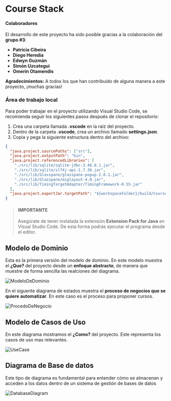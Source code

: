 # Course Stack

#### Colaboradores

El desarrollo de este proyecto ha sido posible gracias a la colaboración del **grupo #3**:

- **Patricia Cibeira**
- **Diego Heredia**
- **Edwyn Guzmán**
- **Simón Uzcategui**
- **Omerin Otamendis**

**Agradecimientos:**
A todos los que han contribuido de alguna manera a este proyecto, ¡muchas gracias!

### Área de trabajo local

Para poder trabajar en el proyecto utilizando Visual Studio Code, se recomienda seguir los siguientes pasos después de clonar el repositorio:

1. Crea una carpeta llamada **.vscode** en la raíz del proyecto.
2. Dentro de la carpeta **.vscode**, crea un archivo llamado **settings.json**.
3. Copia y pega la siguiente estructura dentro del archivo:

```json
{
  "java.project.sourcePaths": ["src"],
  "java.project.outputPath": "bin",
  "java.project.referencedLibraries": [
    "./src/lib/sqlite/sqlite-jdbc-3.46.0.1.jar",
    "./src/lib/sqlite/slf4j-api-1.7.36.jar",
    "./src/lib/Glasspane/glasspane-popup-2.0.1.jar",
    "./src/lib/Glasspane/miglayout-4.0.jar",
    "./src/lib/TimingTargetAdapter/TimingFramework-0.55.jar"
  ],
  "java.project.exportJar.targetPath": "${workspaceFolder}/build/Course stack.jar"
}
```

> #### **IMPORTANTE**
>
> Asegúrate de tener instalada la extensión **Extension Pack for Java** en Visual Studio Code. De esta forma podrás ejecutar el programa desde el editor.

## Modelo de Dominio

Esta es la primera versión del modelo de dominio. En este modelo muestra el **¿Que?** del proyecto desde un **enfoque abstracto**, de manera que muestre de forma sencilla las realciones del diagrama.

![ModeloDeDominio](https://www.plantuml.com/plantuml/png/PLBBZjim3BphAuWS2tY1HM-B7jQrSsonA9BSkHAJif55WvBIHTD-LD5Fs1yhP3ilvoODoHaEoUUOK5FkF7mHHrvQQgNZm6BYdaEFYXrybKIVqUvtAZcuHhme9CKGUrGAQPufwaZli-Jr1za4wvXHMOu60218zweqFB4dxzd9yB6YIgTdI8gHtl-Y-MDEB2yglGGAYKQYddJBlXLRe059t4jBBmDkPfMPOiAniA293wFMDWVB4h1Z2cc2Oj9iKrPiiYhRx5670CMac6Z7k3oWpvZuW6FWZNSKB6CSlYuh5j9pqSZMKYDnqh0gGNQAtRN3sZEwQKp5oyJTa-F1uoLpKH_GmufiO2iBm0ZrwbWiJt5qPQ6bNISAn-jXh9lDgA2ylMPiiaO1Hx1yInGYl_yB0t6plDkRHKMRQ1pALhJ3oTMvwKuSUdRexbBEixdNRhdtqc4wMMhQgVFfVW0-_QugvTttcK6pRZPGLJFmSYybThu14oGHI03FOGzFy8tGyoyqpH8-tEITL8keav_XwW1lkNCFzSgCouDJW_NgHkYfLBjiRqeNZmyFZukneAggylsuW6OvRt4gAIrU9j2qvdRBKbK5h5VtevZnRORT6FDCmUNE_mS0 "ModeloDeDominio")

En el siguente diagrama de estados muestra el **proceso de negocios que se quiere automatizar**. En este caso es el proceso para proponer cursos.

![ProcedoDeNegocio](https://www.plantuml.com/plantuml/png/VLBBRjim4BppAnQvwn3x5XXEt5Q708OjE85Flcp8hSrQtYMMbD7sj_e11TeVAoW_Oab1JvHsPsPdXtoA2JKrXneg5KjElj22jcAzcBZt753n00j9z0djVglIiFiijIWaHOu1bJZraQAET8ZQUKT0Xv1-WADerOVaXKrCc0Zku9czzQWGANhXEy08B-td6M65dSyChEzXCh4xyPQcqs5tzD_kUDXj8u39f3slLMANvn2xszAeLrhHriUag71PP4qAyXP9ZsYzCCLsbVNoqY-_1s5I22gXePYmxPVLjN_4ka7h__vYS0GRhh67FPBwhzxYRNop8zQGoBAt0XkM9Bf59or-zdeTNbs4OCDATeS_qPr4gzNLG0nasm4AGTGI9_oMZJY2kh4gPyDpOqx95TFpJO4vdqKnxToNOKa4mb1xtiC3_FbzoSt9e-dSR35zpxHFMuXvpxiTKbOzjZiLEqHuW1TloYfhTxAx_O6kvT7GyinIIEYmOtYKUUlb1qxNIoYQhkYu0ykQpvo8aqHmFWPX_rPJxEYFeT2yQBNwO4GNDroytRjQvLP-pJtVEQhyD8QKsUlo93StPJK_qqVcYTWrX_eV "ProcedoDeNegocio")

## Modelo de Casos de Uso

En este diagrama mostramos el **¿Como?** del proyecto. Este representa los casos de uso mas relevantes.

![UseCase](https://www.plantuml.com/plantuml/png/RP5DRjj038NtSmeYgtQX740mXBYs8NXJ24tgLJRC3ADEFI853XKqA7gWhdk4NApGZrsxxMw6ttipZ-HTDbGRkWIVCsqmaqlqR6026jil1Y4gUOl2BXyZzwZOGO_-Y2tTssiY635oc-X2y56CFg0_jYe3XuqaKJ15pZqgiVsj50sa_whAHgKN9ZOg0JFqvwihrw6B7BCf1b7A4yVBcYlNAMAGcKn7vyvPuMOZWsQ2UqD_lFdk003UxJdwA108CkNuzelVZ-RnB3mhFb4xVQ0JqTDjXZKnAUgKSw1iE8dgPgO7qlWSFIgCACW43xjhAxvW0dlxwJdwML6l7wubNeMbLUpmaSUez9NyuCUqZmolu2NRujpiDilNc690XSX6R997OyozS7nAbESW-wtxCGvewGXMnN2xj5x2QXNPfo5GLRcwWTlgWj0t8mwvgjnXlvrjTLDUEWuxM9tUWckB-xDJA8hJgETrGJ4KnTp5rMQN-lhXF-MwAM5BHjf5HaW8sAiyuJIUyxEJkOINPI7EtH67eKk_0G00 "UseCase")

## Diagrama de Base de datos

Este tipo de diagrama es fundamental para entender cómo se almacenan y acceden a los datos dentro de un sistema de gestión de bases de datos

![DatabaseDiagram](https://www.plantuml.com/plantuml/png/dPJ1Yjj038RlVeh1f_RWGAuvxPBnGcYN3TdTGuwAhHg5yIX8Cw5G-b1zXhvOiUEa6SURGa_6-iNe6_tIF6W02R5rnaA07IXQWaQWpJBUxR4APYryO8y-eFx8Z35NWPLTa0_cq_hBvrvPiWZomcWGyiqGya50yVSlM1ZoeG--qO4jhb6KFLpIVrvAFjOjUT8WKBESooR1bUrF-z_IoLaJ09QhsA8Fh1Ots7IPF61CIYjhqauaFJgHFWtIPlMKOAvUlsvIxYX2LNInJS9l5ABZTqz75AK0Gkbrpp3FA1NuGExwNecR4JN0bPdz_zZBEpUOxE7hNnABdbloK17x1F5bjyT0HzRjK_GrT6syJLgZV2DdSUKRGULjsN-cKhZgy1Abr22n2b7Wt4MGDSkIsmC6z1M1tkH3m8P0BPP7SB47sjeejsJbTsfEPvJ-6G8AWKFTAigHAcBzWCJYaZMCvAMmvsxFm6AvnofsrHvz19UalNkgeTwW7jWhx1nE3Ei6DRe0DUizSo_hKbnydDwei_gowoxMTm5rD6b3mMJ2phlhg4CPThR_kLdMExDrYtnMbY01kh48UEFCe7Ks2xSq6fV9Nl_3h99EuwVf5atrskJpl2ZoUNwrNDde2JFvt1YJ5wumkPdFPZwVj2sRV5tw0l5IONYCiuHWDlCcBwJ8pIXhyEE3CyPgJtR5apsWhsFh_W00 "DatabaseDiagram")
